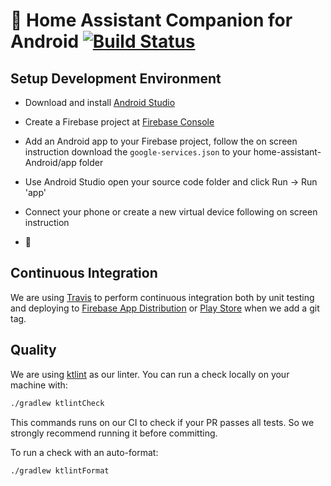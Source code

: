 # :iphone: Home Assistant Companion for Android  [![Build Status](https://travis-ci.com/home-assistant/home-assistant-android.svg?branch=master)](https://travis-ci.com/home-assistant/home-assistant-android)

## Setup Development Environment

- Download and install [Android Studio](https://developer.android.com/studio)

- Create a Firebase project at [Firebase Console](https://console.firebase.google.com)

- Add an Android app to your Firebase project, follow the on screen instruction download the `google-services.json`
  to your home-assistant-Android/app folder

- Use Android Studio open your source code folder and click Run -> Run 'app'

- Connect your phone or create a new virtual device following on screen instruction

- :tada:


## Continuous Integration

We are using [Travis](https://travis-ci.com/home-assistant/home-assistant-android) to perform continuous integration both by unit testing and deploying to [Firebase App Distribution](https://appdistribution.firebase.dev/i/8zf5W4zz) or [Play Store](https://play.google.com/store/apps/details?id=io.homeassistant.companion.android) when we add a git tag.

## Quality

We are using [ktlint](https://ktlint.github.io/) as our linter.
You can run a check locally on your machine with:
```bash
./gradlew ktlintCheck
```
This commands runs on our CI to check if your PR passes all tests. So we strongly recommend running it before committing.

To run a check with an auto-format:
```bash
./gradlew ktlintFormat
```